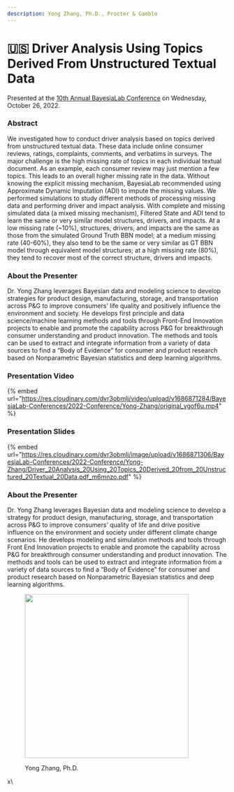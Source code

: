 ```yaml
---
description: Yong Zhang, Ph.D., Procter & Gamble
---
```


# 🇺🇸 Driver Analysis Using Topics Derived From Unstructured Textual Data

Presented at the [10th Annual BayesiaLab Conference](./) on Wednesday, October 26, 2022.

### Abstract&#x20;

We investigated how to conduct driver analysis based on topics derived from unstructured textual data. These data include online consumer reviews, ratings, complaints, comments, and verbatims in surveys. The major challenge is the high missing rate of topics in each individual textual document. As an example, each consumer review may just mention a few topics. This leads to an overall higher missing rate in the data. Without knowing the explicit missing mechanism, BayesiaLab recommended using Approximate Dynamic Imputation (ADI) to impute the missing values. We performed simulations to study different methods of processing missing data and performing driver and impact analysis. With complete and missing simulated data (a mixed missing mechanism), Filtered State and ADI tend to learn the same or very similar model structures, drivers, and impacts. At a low missing rate (\~10%), structures, drivers, and impacts are the same as those from the simulated Ground Truth BBN model; at a medium missing rate (40-60%), they also tend to be the same or very similar as GT BBN model through equivalent model structures; at a high missing rate (80%), they tend to recover most of the correct structure, drivers and impacts.

### About the Presenter&#x20;

Dr. Yong Zhang leverages Bayesian data and modeling science to develop strategies for product design, manufacturing, storage, and transportation across P\&G to improve consumers’ life quality and positively influence the environment and society. He develops first principle and data science/machine learning methods and tools through Front-End Innovation projects to enable and promote the capability across P\&G for breakthrough consumer understanding and product innovation. The methods and tools can be used to extract and integrate information from a variety of data sources to find a “Body of Evidence” for consumer and product research based on Nonparametric Bayesian statistics and deep learning algorithms.

### Presentation Video

{% embed url="https://res.cloudinary.com/dvr3obmlj/video/upload/v1686871284/BayesiaLab-Conferences/2022-Conference/Yong-Zhang/original_ygof6u.mp4" %}

### Presentation Slides

{% embed url="https://res.cloudinary.com/dvr3obmlj/image/upload/v1686871306/BayesiaLab-Conferences/2022-Conference/Yong-Zhang/Driver_20Analysis_20Using_20Topics_20Derived_20from_20Unstructured_20Textual_20Data.pdf_m6mnzo.pdf" %}

### About the Presenter&#x20;

Dr. Yong Zhang leverages Bayesian data and modeling science to develop a strategy for product design, manufacturing, storage, and transportation across P\&G to improve consumers’ quality of life and drive positive influence on the environment and society under different climate change scenarios. He develops modeling and simulation methods and tools through Front End Innovation projects to enable and promote the capability across P\&G for breakthrough consumer understanding and product innovation. The methods and tools can be used to extract and integrate information from a variety of data sources to find a “Body of Evidence” for consumer and product research based on Nonparametric Bayesian statistics and deep learning algorithms.

<figure><img src="https://res.cloudinary.com/dvr3obmlj/image/upload/v1710880252/DSC01062_gbijql.webp" alt="" width="375"><figcaption><p>Yong Zhang, Ph.D.</p></figcaption></figure>

x\
